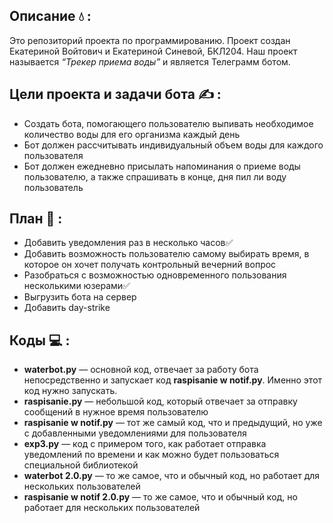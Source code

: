 ## Описание 💧 :
Это репозиторий проекта по программированию. Проект создан Екатериной Войтович и Екатериной Синевой, БКЛ204. Наш проект называется _“Трекер приема воды”_ и является Телеграмм ботом. 
## Цели проекта и задачи бота &#9997; :
+ Создать бота, помогающего пользователю  выпивать необходимое количество воды для его организма каждый день
+ Бот должен рассчитывать индивидуальный объем воды для каждого пользователя
+ Бот должен ежедневно присылать напоминания о приеме воды пользователю, а также спрашивать в конце, дня пил ли воду пользователь
## План &#128196; :
+ Добавить уведомления раз в несколько часов✅
+ Добавить возможность пользователю самому выбирать время, в которое он хочет получать контрольный вечерний вопрос
+ Разобраться с возможностью одновременного пользования несколькими юзерами✅
+ Выгрузить бота на сервер
+ Добавить day-strike
## Коды &#128187; :
+ **waterbot.py** — основной код, отвечает за работу бота непосредственно и запускает код **raspisanie w notif.py**. Именно этот код нужно запускать.
+ **raspisanie.py** — небольшой код, который отвечает за отправку сообщений в нужное время пользователю
+ **raspisanie w notif.py** — тот же самый код, что и предыдущий, но уже с добавленными уведомлениями для пользователя
+ **exp3.py** — код с примером того, как работает отправка уведомлений по времени и как можно будет пользоваться специальной библиотекой
+ **waterbot 2.0.py** — то же самое, что и обычный код, но работает для нескольких пользователей
+ **raspisanie w notif 2.0.py** — то же самое, что и обычный код, но работает для нескольких пользователей





